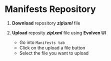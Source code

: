 # Manifests Repository

1) **Download** repository ***zip\xml*** file

2) **Upload** reposity ***zip\xml*** file using **Evolven UI**
    * Go into ```Manifests tab```
    * Click on the upload a file button
    * Select the file you want to upload
